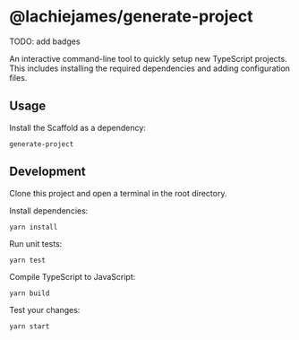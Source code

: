 # @lachiejames/generate-project

TODO: add badges

An interactive command-line tool to quickly setup new TypeScript projects. This includes installing the required dependencies and adding configuration files.

## Usage

Install the Scaffold as a dependency:

```
generate-project
```

## Development

Clone this project and open a terminal in the root directory.

Install dependencies:

```
yarn install
```

Run unit tests:

```
yarn test
```

Compile TypeScript to JavaScript:

```
yarn build
```

Test your changes:

```
yarn start
```
